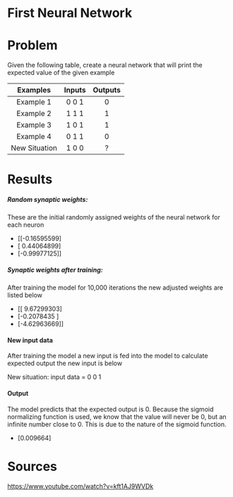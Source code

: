 # First Neural Network

# Problem
Given the following table, create a neural network that will
print the expected value of the given example

|  Examples |Inputs|Outputs|
|:---:|:---:|:---:|
| Example 1 | 0  0  1 | 0 |
| Example 2 | 1  1  1 | 1 |
| Example 3 | 1  0  1 | 1 |
| Example 4 | 0  1  1 | 0 |
| New Situation | 1  0  0 | ? |

# Results
##### Random synaptic weights: 
 These are the initial randomly assigned weights of the neural network for each neuron 
 
 * [[-0.16595599]
 * [ 0.44064899]
 * [-0.99977125]]
 
##### Synaptic weights after training: 
After training the model for 10,000 iterations the new adjusted weights are listed below

 * [[ 9.67299303]
 * [-0.2078435 ]
 * [-4.62963669]]

#### New input data
After training the model a new input is fed into the model to calculate expected output
the new input is below

New situation: input data =  0 0 1

#### Output
The model predicts that the expected output is 0. Because the sigmoid normalizing function is used, we know 
that the value will never be 0, but an infinite number close to 0. This is due to the nature of the sigmoid function. 

 *  [0.009664]

# Sources

https://www.youtube.com/watch?v=kft1AJ9WVDk
